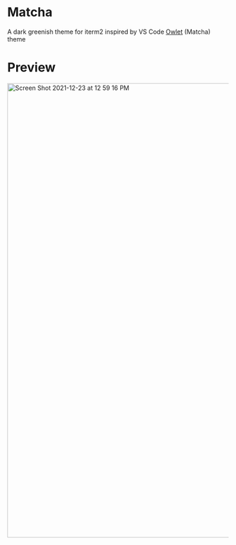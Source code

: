 # Matcha

A dark greenish theme for iterm2 inspired by VS Code [Owlet](https://github.com/itsjonq/owlet) (Matcha) theme

# Preview

<img width="1035" alt="Screen Shot 2021-12-23 at 12 59 16 PM" src="https://user-images.githubusercontent.com/1433964/147276954-5e354f28-8161-47c8-8fc5-d560fb648788.png">
